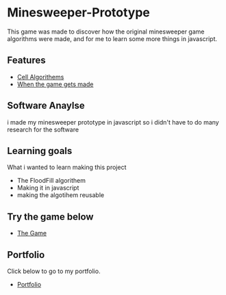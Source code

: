 # Minesweeper-Prototype

This game was made to discover how the original minesweeper game algorithms were made,
and for me to learn some more things in javascript.

## Features

- [Cell Algorithems](https://github.com/FloydMa1/Minesweepre-proto/blob/master/cell.js)
- [When the game gets made](https://github.com/FloydMa1/Minesweepre-proto/blob/master/draw.js)

## Software Anaylse 
i made my minesweeper prototype in javascript so i didn't have to do many research for the software

## Learning goals 
What i wanted to learn making this project
- The FloodFill algorithem
- Making it in javascript
- making the algotihem reusable

## Try the game below
- [The Game](http://22355.hosts.ma-cloud.nl/bewijzenmap/ms/)

## Portfolio
Click below to go to my portfolio.

- [Portfolio](http://22355.hosts.ma-cloud.nl/)
